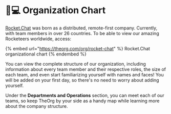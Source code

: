 # 👨💻 Organization Chart

[Rocket.Chat](https://rocket.chat/) was born as a distributed, remote-first company. Currently, with team members in over 26 countries. To be able to view our amazing Rocketeers worldwide, access:&#x20;

{% embed url="https://theorg.com/org/rocket-chat" %}
Rocket.Chat organizational chart
{% endembed %}

You can view the complete structure of our organization, including information about every team member and their respective roles, the size of each team, and even start familiarizing yourself with names and faces! You will be added on your first day, so there's no need to worry about adding yourself.

Under the **Departments and Operations** section, you can meet each of our teams, so keep TheOrg by your side as a handy map while learning more about the company structure.
